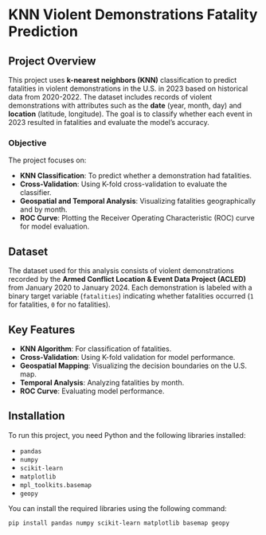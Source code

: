 # KNN Violent Demonstrations Fatality Prediction

## Project Overview
This project uses **k-nearest neighbors (KNN)** classification to predict fatalities in violent demonstrations in the U.S. in 2023 based on historical data from 2020-2022. The dataset includes records of violent demonstrations with attributes such as the **date** (year, month, day) and **location** (latitude, longitude). The goal is to classify whether each event in 2023 resulted in fatalities and evaluate the model’s accuracy.

### Objective
The project focuses on:
- **KNN Classification**: To predict whether a demonstration had fatalities.
- **Cross-Validation**: Using K-fold cross-validation to evaluate the classifier.
- **Geospatial and Temporal Analysis**: Visualizing fatalities geographically and by month.
- **ROC Curve**: Plotting the Receiver Operating Characteristic (ROC) curve for model evaluation.

## Dataset
The dataset used for this analysis consists of violent demonstrations recorded by the **Armed Conflict Location & Event Data Project (ACLED)** from January 2020 to January 2024. Each demonstration is labeled with a binary target variable (`fatalities`) indicating whether fatalities occurred (`1` for fatalities, `0` for no fatalities).

## Key Features
- **KNN Algorithm**: For classification of fatalities.
- **Cross-Validation**: Using K-fold validation for model performance.
- **Geospatial Mapping**: Visualizing the decision boundaries on the U.S. map.
- **Temporal Analysis**: Analyzing fatalities by month.
- **ROC Curve**: Evaluating model performance.

## Installation
To run this project, you need Python and the following libraries installed:
- `pandas`
- `numpy`
- `scikit-learn`
- `matplotlib`
- `mpl_toolkits.basemap`
- `geopy`

You can install the required libraries using the following command:
```bash
pip install pandas numpy scikit-learn matplotlib basemap geopy

